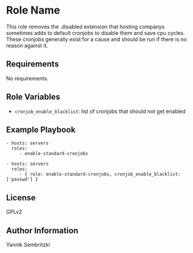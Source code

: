 Role Name
=========

This role removes the .disabled extension that hosting companys sometimes adds to default cronjobs to disable them and save cpu cycles. These cronjobs generally exist for a cause and should be run if there is no reason against it.

Requirements
------------

No requirements.

Role Variables
--------------

* `cronjob_enable_blacklist`: list of cronjobs that should not get enabled

Example Playbook
----------------

    - hosts: servers
      roles:
         - enable-standard-cronjobs

    - hosts: servers
      roles:
         - { role: enable-standard-cronjobs, cronjob_enable_blacklist: ['passwd'] }

License
-------

GPLv2

Author Information
------------------

Yannik Sembritzki
